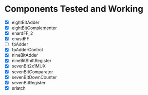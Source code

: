 # Components Tested and Working

- [x] eightBitAdder
- [x] eightBitComplementer 
- [x] enardFF_2
- [x] enasdFF
- [ ] fpAdder
- [x] fpAdderControl
- [x] nineBitAdder 
- [x] nineBitShiftRegister
- [x] sevenBit2x1MUX
- [x] sevenBitComparator
- [x] sevenBitDownCounter
- [x] sevenBitRegister
- [x] srlatch
